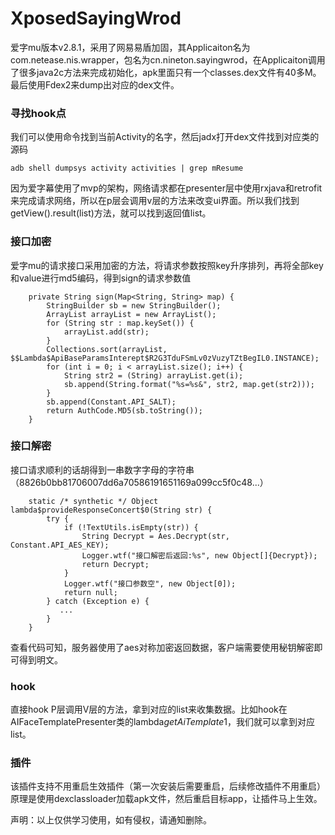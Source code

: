 # XposedSayingWrod
爱字mu版本v2.8.1，采用了网易易盾加固，其Applicaiton名为com.netease.nis.wrapper，包名为cn.nineton.sayingwrod，在Applicaiton调用了很多java2c方法来完成初始化，apk里面只有一个classes.dex文件有40多M。
最后使用Fdex2来dump出对应的dex文件。

### 寻找hook点
我们可以使用命令找到当前Activity的名字，然后jadx打开dex文件找到对应类的源码
```
adb shell dumpsys activity activities | grep mResume
```

因为爱字幕使用了mvp的架构，网络请求都在presenter层中使用rxjava和retrofit来完成请求网络，所以在p层会调用v层的方法来改变ui界面。所以我们找到getView().result(list)方法，就可以找到返回值list。

### 接口加密
爱字mu的请求接口采用加密的方法，将请求参数按照key升序排列，再将全部key和value进行md5编码，得到sign的请求参数值
```
    private String sign(Map<String, String> map) {
        StringBuilder sb = new StringBuilder();
        ArrayList arrayList = new ArrayList();
        for (String str : map.keySet()) {
            arrayList.add(str);
        }
        Collections.sort(arrayList, $$Lambda$ApiBaseParamsInterept$R2G3TduFSmLv0zVuzyTZtBegIL0.INSTANCE);
        for (int i = 0; i < arrayList.size(); i++) {
            String str2 = (String) arrayList.get(i);
            sb.append(String.format("%s=%s&", str2, map.get(str2)));
        }
        sb.append(Constant.API_SALT);
        return AuthCode.MD5(sb.toString());
    }
```
### 接口解密
接口请求顺利的话胡得到一串数字字母的字符串（8826b0bb81706007dd6a70586191651169a099cc5f0c48...）
```
    static /* synthetic */ Object lambda$provideResponseConcert$0(String str) {
        try {
            if (!TextUtils.isEmpty(str)) {
                String Decrypt = Aes.Decrypt(str, Constant.API_AES_KEY);
                Logger.wtf("接口解密后返回:%s", new Object[]{Decrypt});
                return Decrypt;
            }
            Logger.wtf("接口参数空", new Object[0]);
            return null;
        } catch (Exception e) {
           ...
        }
    }
```
查看代码可知，服务器使用了aes对称加密返回数据，客户端需要使用秘钥解密即可得到明文。

### hook
直接hook P层调用V层的方法，拿到对应的list来收集数据。比如hook在AIFaceTemplatePresenter类的lambda$getAiTemplate$1，我们就可以拿到对应list。

### 插件
该插件支持不用重启生效插件（第一次安装后需要重启，后续修改插件不用重启）原理是使用dexclassloader加载apk文件，然后重启目标app，让插件马上生效。

声明：以上仅供学习使用，如有侵权，请通知删除。









